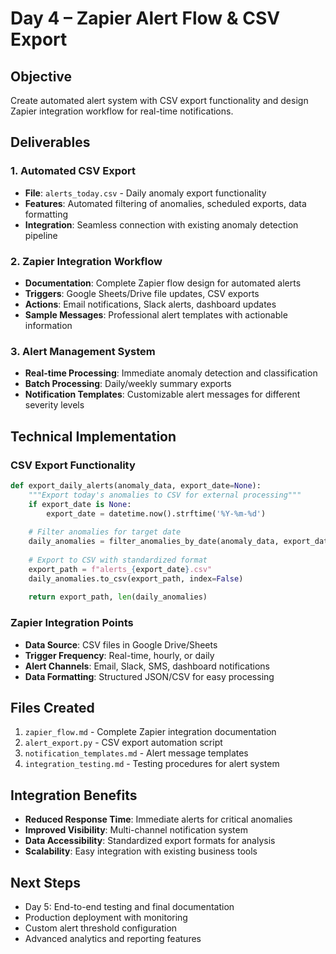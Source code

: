 # Day 4 – Zapier Alert Flow & CSV Export

## Objective
Create automated alert system with CSV export functionality and design Zapier integration workflow for real-time notifications.

## Deliverables

### 1. Automated CSV Export
- **File**: `alerts_today.csv` - Daily anomaly export functionality
- **Features**: Automated filtering of anomalies, scheduled exports, data formatting
- **Integration**: Seamless connection with existing anomaly detection pipeline

### 2. Zapier Integration Workflow
- **Documentation**: Complete Zapier flow design for automated alerts
- **Triggers**: Google Sheets/Drive file updates, CSV exports
- **Actions**: Email notifications, Slack alerts, dashboard updates
- **Sample Messages**: Professional alert templates with actionable information

### 3. Alert Management System
- **Real-time Processing**: Immediate anomaly detection and classification
- **Batch Processing**: Daily/weekly summary exports
- **Notification Templates**: Customizable alert messages for different severity levels

## Technical Implementation

### CSV Export Functionality
```python
def export_daily_alerts(anomaly_data, export_date=None):
    """Export today's anomalies to CSV for external processing"""
    if export_date is None:
        export_date = datetime.now().strftime('%Y-%m-%d')
    
    # Filter anomalies for target date
    daily_anomalies = filter_anomalies_by_date(anomaly_data, export_date)
    
    # Export to CSV with standardized format
    export_path = f"alerts_{export_date}.csv"
    daily_anomalies.to_csv(export_path, index=False)
    
    return export_path, len(daily_anomalies)
```

### Zapier Integration Points
- **Data Source**: CSV files in Google Drive/Sheets
- **Trigger Frequency**: Real-time, hourly, or daily
- **Alert Channels**: Email, Slack, SMS, dashboard notifications
- **Data Formatting**: Structured JSON/CSV for easy processing

## Files Created
1. `zapier_flow.md` - Complete Zapier integration documentation
2. `alert_export.py` - CSV export automation script
3. `notification_templates.md` - Alert message templates
4. `integration_testing.md` - Testing procedures for alert system

## Integration Benefits
- **Reduced Response Time**: Immediate alerts for critical anomalies
- **Improved Visibility**: Multi-channel notification system
- **Data Accessibility**: Standardized export formats for analysis
- **Scalability**: Easy integration with existing business tools

## Next Steps
- Day 5: End-to-end testing and final documentation
- Production deployment with monitoring
- Custom alert threshold configuration
- Advanced analytics and reporting features 